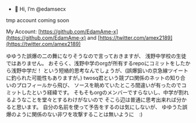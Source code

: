 - 👋 Hi, I’m @edamsecx

tmp account
coming soon

My Account: [https://github.com/EdamAme-x](https://github.com/EdamAme-x) and [https://twitter.com/amex2189](https://twitter.com/amex2189)

ゆゆうた誤爆の二の舞になりそうなので言っておきますが、
浅野中学校の生徒ではありません。
おそらく、浅野中学のorgが所有するrepoにコミットをしたから浅野中学だ！
という短絡的思考なんでしょうが、(誤爆狙いの京急線ツイートに釣られた可能性もありますが。)
twosq君という競プロ関係のネットの知り合いのプロフィールから飛び、
ソースを眺めていたところ間違いが有ったのでコミットしたという経緯です。
そもそもorgのメンバーですらないし、中学が割れるようなことを堂々とするわけがないので
そこら辺は普通に思考出来れば分かると思います。
自分の名前を使って予告をするのは気にしないが、
ゆゆうた誤爆のように関係のない非ワを攻撃することは無いように　:)

<!---
edamsecx/edamsecx is a ✨ special ✨ repository because its `README.md` (this file) appears on your GitHub profile.
You can click the Preview link to take a look at your changes.
--->
